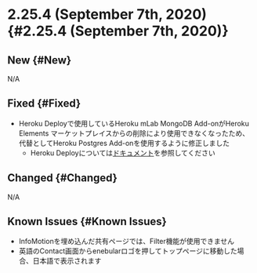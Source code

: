 # 2.25.4 (September 7th, 2020) {#2.25.4 (September 7th, 2020)}

## New {#New}

N/A

## Fixed {#Fixed}

- Heroku Deployで使用しているHeroku mLab MongoDB Add-onがHeroku Elements マーケットプレイスからの削除により使用できなくなったため、代替としてHeroku Postgres Add-onを使用するように修正しました
    - Heroku Deployについては[ドキュメント](https://docs.enebular.com/ja/Deploy/DeployFlow/Heroku/)を参照してください

## Changed {#Changed}

N/A

## Known Issues {#Known Issues}

- InfoMotionを埋め込んだ共有ページでは、Filter機能が使用できません
- 英語のContact画面からenebularロゴを押してトップページに移動した場合、日本語で表示されます